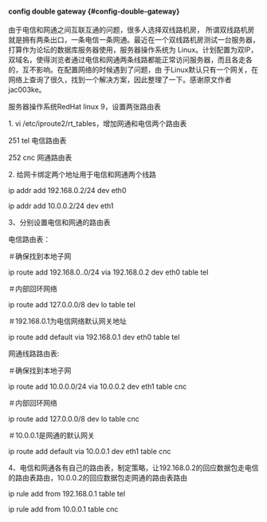 #### config double gateway {#config-double-gateway}

由于电信和网通之间互联互通的问题，很多人选择双线路机房， 所谓双线路机房就是拥有两条出口，一条电信一条网通。最近在一个双线路机房测试一台服务器，打算作为论坛的数据库服务器使用，服务器操作系统为 Linux。计划配置为双IP，双域名，使得浏览者通过电信和网通两条线路都能正常访问服务器，而且各走各的，互不影响。在配置网络的时候遇到了问题，由 于Linux默认只有一个网关，在网络上查询了很久，找到一个解决方案，因此整理了一下。感谢原文作者jac003ke。

服务器操作系统RedHat linux 9，设置两张路由表

1\. vi /etc/iproute2/rt_tables，增加网通和电信两个路由表

251 tel   电信路由表

252 cnc 网通路由表

2\. 给网卡绑定两个地址用于电信和网通两个线路

ip addr add 192.168.0.2/24 dev eth0

ip addr add 10.0.0.2/24 dev eth1

3、分别设置电信和网通的路由表

电信路由表：

＃确保找到本地子网

ip route add 192.168.0..0/24 via 192.168.0.2 dev eth0 table tel

＃内部回环网络

ip route add 127.0.0.0/8 dev lo table tel

＃192.168.0.1为电信网络默认网关地址

ip route add default via 192.168.0.1 dev eth0 table tel

网通线路路由表:

＃确保找到本地子网

ip route add 10.0.0.0/24 via 10.0.0.2 dev eth1 table cnc

＃内部回环网络

ip route add 127.0.0.0/8 dev lo table cnc

＃10.0.0.1是网通的默认网关

ip route add default via 10.0.0.1 dev eth1 table cnc

4、电信和网通各有自己的路由表，制定策略，让192.168.0.2的回应数据包走电信的路由表路由，10.0.0.2的回应数据包走网通的路由表路由

ip rule add from 192.168.0.1 table tel

ip rule add from 10.0.0.1 table cnc